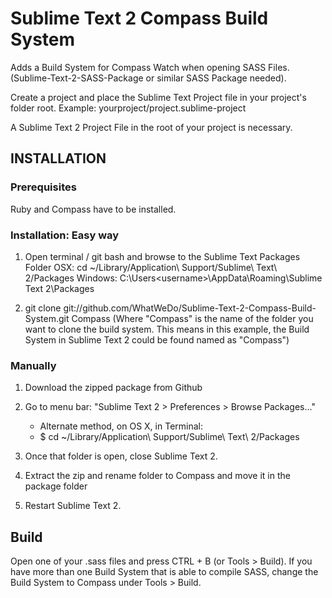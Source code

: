 Sublime Text 2 Compass Build System
=======================================

Adds a Build System for Compass Watch when opening SASS Files. (Sublime-Text-2-SASS-Package or similar SASS Package needed).

Create a project and place the Sublime Text Project file in your project's folder root.
Example:
yourproject/project.sublime-project

A Sublime Text 2 Project File in the root of your project is necessary.


INSTALLATION
------------------------------------

### Prerequisites

Ruby and Compass have to be installed. 

### Installation: Easy way

1. Open terminal / git bash and browse to the Sublime Text Packages Folder
OSX: cd ~/Library/Application\ Support/Sublime\ Text\ 2/Packages
Windows: C:\Users\<username>\AppData\Roaming\Sublime Text 2\Packages

2. git clone git://github.com/WhatWeDo/Sublime-Text-2-Compass-Build-System.git Compass
(Where "Compass" is the name of the folder you want to clone the build system. This means in this example, the Build System in Sublime Text 2 could be found named as "Compass")

### Manually

1. Download the zipped package from Github

1. Go to menu bar: "Sublime Text 2 > Preferences > Browse Packages..."
   - Alternate method, on OS X, in Terminal:
   - $ cd ~/Library/Application\ Support/Sublime\ Text\ 2/Packages

2. Once that folder is open, close Sublime Text 2.

4. Extract the zip and rename folder to Compass and move it in the package folder

4. Restart Sublime Text 2.

Build
------------------------------------

Open one of your .sass files and press CTRL + B (or Tools > Build). If you have more than one Build System that is able to compile SASS, change the Build System to Compass under Tools > Build.